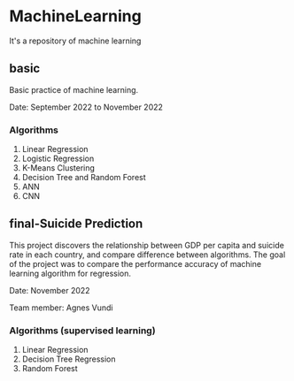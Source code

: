 # MachineLearning
It's a repository of machine learning

## basic

Basic practice of machine learning.

Date: September 2022 to November 2022

### Algorithms

1) Linear Regression
2) Logistic Regression
3) K-Means Clustering
4) Decision Tree and Random Forest
5) ANN
6) CNN

## final-Suicide Prediction 

This project discovers the relationship between GDP per capita and suicide rate in each country, and compare difference between algorithms.
The goal of the project was to compare the performance accuracy of machine learning algorithm for regression. 

Date: November 2022

Team member: Agnes Vundi

### Algorithms (supervised learning)

1)	Linear Regression
2)	Decision Tree Regression
3)	Random Forest
